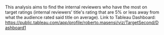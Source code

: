 This analysis aims to find the internal reviewers who have the most on target ratings (internal reviewers' title's rating that are 5% or less away from what the audience rated said title on average). 
Link to Tableau Dashboard: https://public.tableau.com/app/profile/roberto.masensi/viz/TargetSecond/Dashboard1 
